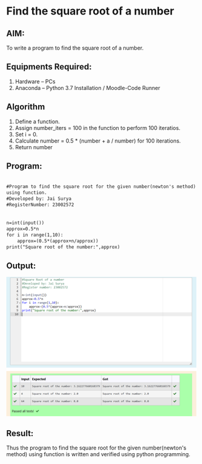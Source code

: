 # Find the square root of a number

## AIM:
To write a program to find the square root of a number.

## Equipments Required:
1. Hardware – PCs
2. Anaconda – Python 3.7 Installation / Moodle-Code Runner

## Algorithm
1. Define a function.
2. Assign number_iters = 100 in the function to perform 100 iteratios.
3. Set i = 0.
4. Calculate  number = 0.5 * (number + a / number) for 100 iterations.
5. Return number

## Program:
```

#Program to find the square root for the given number(newton's method) using function.
#Developed by: Jai Surya
#RegisterNumber: 23002572 


n=int(input())
approx=0.5*n
for i in range(1,10):
    approx=(0.5*(approx+n/approx))
print("Square root of the number:",approx)

```

## Output:
![print](/OUTPUT.png)


## Result:
Thus the program to find the square root for the given number(newton's method) using function is written and verified using python programming.
